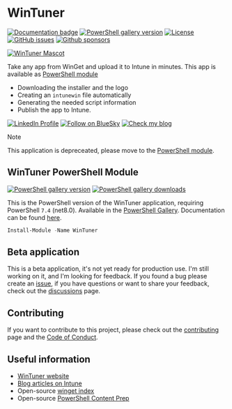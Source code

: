 # WinTuner

[![Documentation badge](https://img.shields.io/badge/Show_Documentation-darkblue?style=for-the-badge)](https://wintuner.app/)
[![PowerShell gallery version][badge_powershell]][link_powershell]
[![License][badge_license]][link_license]
[![GitHub issues](https://img.shields.io/github/issues/svrooij/wingetintune?style=for-the-badge)](https://github.com/svrooij/WingetIntune/issues)
[![Github sponsors](https://img.shields.io/github/sponsors/svrooij?style=for-the-badge&logo=github&logoColor=white)](https://github.com/sponsors/svrooij)

[![WinTuner Mascot](https://wintuner.app/img/wintuner-mascotte-two_100.png)](https://wintuner.app/)

Take any app from WinGet and upload it to Intune in minutes. This app is available as [PowerShell module](#wintuner-powershell-module)

- Downloading the installer and the logo
- Creating an `intunewin` file automatically
- Generating the needed script information
- Publish the app to Intune.

[![LinkedIn Profile][badge_linkedin]][link_linkedin]
[![Follow on BlueSky][badge_bsky]][link_bsky]
[![Check my blog][badge_blog]][link_blog]

> [!NOTE]
> This application is depreceated, please move to the [PowerShell module](https://wintuner.app/docs/category/wintuner-powershell).

## WinTuner PowerShell Module

[![PowerShell gallery version][badge_powershell]][link_powershell]
[![PowerShell gallery downloads][badge_powershell_downloads]][link_powershell]

This is the PowerShell version of the WinTuner application, requiring PowerShell `7.4` (net8.0). Available in the [PowerShell Gallery](https://www.powershellgallery.com/packages/WinTuner/). Documentation can be found [here](https://wintuner.app/docs/category/wintuner-powershell).

```PowerShell
Install-Module -Name WinTuner
```

## Beta application

This is a beta application, it's not yet ready for production use. I'm still working on it, and I'm looking for feedback.
If you found a bug please create an [issue](https://github.com/svrooij/WingetIntune/issues/new/choose), if you have questions or want to share your feedback, check out the [discussions](https://github.com/svrooij/WingetIntune/discussions) page.

## Contributing

If you want to contribute to this project, please check out the [contributing](https://github.com/svrooij/WingetIntune/blob/main/CONTRIBUTING.md) page and the [Code of Conduct](https://github.com/svrooij/WingetIntune/blob/main/CODE_OF_CONDUCT.md).

## Useful information

- [WinTuner website](https://wintuner.app/)
- [Blog articles on Intune](https://svrooij.io/tags/intune/)
- Open-source [winget index](https://wintuner.app/docs/related/winget-package-index)
- Open-source [PowerShell Content Prep](https://wintuner.app/docs/related/content-prep-tool)

[badge_blog]: https://img.shields.io/badge/blog-svrooij.io-blue?style=for-the-badge
[badge_linkedin]: https://img.shields.io/badge/LinkedIn-stephanvanrooij-blue?style=for-the-badge&logo=linkedin
[badge_mastodon]: https://img.shields.io/mastodon/follow/109502876771613420?domain=https%3A%2F%2Fdotnet.social&label=%40svrooij%40dotnet.social&logo=mastodon&logoColor=white&style=for-the-badge
[badge_bsky]: https://img.shields.io/badge/Bluesky-svrooij.io-0285FF?style=for-the-badge&logo=bluesky&logoColor=white
[link_blog]: https://svrooij.io/
[link_linkedin]: https://www.linkedin.com/in/stephanvanrooij
[link_mastodon]: https://dotnet.social/@svrooij
[link_bsky]: https://bsky.app/profile/svrooij.io

[badge_license]: https://img.shields.io/github/license/svrooij/WingetIntune?style=for-the-badge
[link_license]: https://github.com/svrooij/WingetIntune/blob/main/LICENSE.txt
[badge_powershell]: https://img.shields.io/powershellgallery/v/WinTuner?style=for-the-badge&logo=powershell&logoColor=white
[badge_powershell_downloads]: https://img.shields.io/powershellgallery/dt/WinTuner?style=for-the-badge&logo=powershell&logoColor=white
[link_powershell]: https://www.powershellgallery.com/packages/WinTuner/
